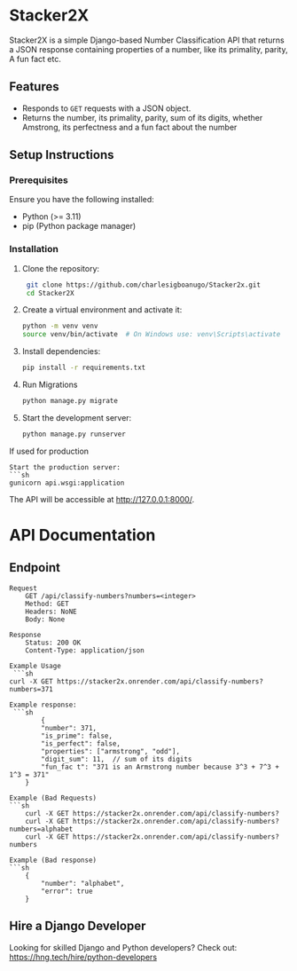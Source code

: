 # Stacker2X
Stacker2X is a simple Django-based Number Classification API that returns a JSON response containing properties of a number, like its primality, parity, A fun fact etc.

## Features
- Responds to `GET` requests with a JSON object.
- Returns the number, its primality, parity, sum of its digits, whether Amstrong, its perfectness and a fun    fact about the number

## Setup Instructions

### Prerequisites
Ensure you have the following installed:
- Python (>= 3.11)
- pip (Python package manager)


### Installation
1. Clone the repository:
   ```sh
    git clone https://github.com/charlesigboanugo/Stacker2x.git
    cd Stacker2X

2. Create a virtual environment and activate it:
    ```sh
    python -m venv venv
    source venv/bin/activate  # On Windows use: venv\Scripts\activate

3. Install dependencies:
    ```sh
    pip install -r requirements.txt

4. Run Migrations
    ```sh
    python manage.py migrate

5. Start the development server:
    ```sh
    python manage.py runserver

If used for production

    Start the production server:
    ```sh
    gunicorn api.wsgi:application

The API will be accessible at http://127.0.0.1:8000/.


# API Documentation

## Endpoint

    Request
        GET /api/classify-numbers?numbers=<integer>
        Method: GET
        Headers: NoNE
        Body: None

    Response
        Status: 200 OK
        Content-Type: application/json

    Example Usage
     ```sh
    curl -X GET https://stacker2x.onrender.com/api/classify-numbers?numbers=371

    Example response:
     ```sh
            {
            "number": 371,
            "is_prime": false,
            "is_perfect": false,
            "properties": ["armstrong", "odd"],
            "digit_sum": 11,  // sum of its digits
            "fun_fac t": "371 is an Armstrong number because 3^3 + 7^3 + 1^3 = 371"
        }
    
    Example (Bad Requests)
    ```sh
        curl -X GET https://stacker2x.onrender.com/api/classify-numbers?
        curl -X GET https://stacker2x.onrender.com/api/classify-numbers?numbers=alphabet
        curl -X GET https://stacker2x.onrender.com/api/classify-numbers?numbers

    Example (Bad response)
    ```sh
        {
            "number": "alphabet",
            "error": true
        }


## Hire a Django Developer
Looking for skilled Django and Python developers? Check out: https://hng.tech/hire/python-developers
